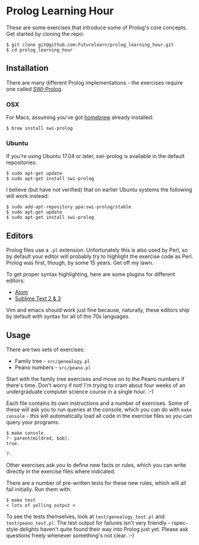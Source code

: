 # Prolog Learning Hour

These are some exercises that introduce some of Prolog's core concepts.
Get started by cloning the repo:

    $ git clone git@github.com:Futurelearn/prolog_learning_hour.git
    $ cd prolog_learning_hour

## Installation

There are many different Prolog implementations - the exercises require
one called [SWI-Prolog](http://www.swi-prolog.org/).

### OSX

For Macs, assuming you've got [homebrew](https://brew.sh/) already
installed:

    $ brew install swi-prolog

### Ubuntu

If you're using Ubuntu 17.04 or later, swi-prolog is available in the
default repositories:

    $ sudo apt-get update
    $ sudo apt-get install swi-prolog

I believe (but have not verified) that on earlier Ubuntu systems the
following will work instead:

    $ sudo add-apt-repository ppa:swi-prolog/stable
    $ sudo apt-get update
    $ sudo apt-get install swi-prolog

## Editors

Prolog files use a `.pl` extension. Unfortunately this is also used by
Perl, so by default your editor will probably try to highlight the
exercise code as Perl. Prolog was first, though, by some 15 years. Get
off my lawn.

To get proper syntax highlighting, here are some plugins for different
editors:

* [Atom](https://atom.io/packages/language-prolog)
* [Sublime Text 2 & 3](https://github.com/alnkpa/sublimeprolog)

Vim and emacs should work just fine because, naturally, these editors
ship by default with syntax for all of the 70s languages.

## Usage

There are two sets of exercises:

* Family tree - `src/genealogy.pl`
* Peano numbers - `src/peano.pl`

Start with the family tree exercises and move on to the Peano numbers if
there's time. Don't worry if not! I'm trying to cram about four weeks of
an undergraduate computer science course in a single hour. :-)

Each file contains its own instructions and a number of exercises. Some
of these will ask you to run queries at the console, which you can do
with `make console` - this will automatically load all code in the
exercise files so you can query your programs:

    $ make console
    ?- parent(mildred, bob).
    true.

    ?-

Other exercises ask you to define new facts or rules, which you can
write directly in the exercise files where indicated.

There are a number of pre-written tests for these new rules, which will
all fail initially. Run them with:

    $ make test
    < lots of yelling output >

To see the tests themselves, look at `test/genealogy_test.pl` and
`test/peano_test.pl`. The test output for failures isn't very friendly -
rspec-style delights haven't quite found their way into Prolog just yet.
Please ask questions freely whenever something's not clear. :-)
